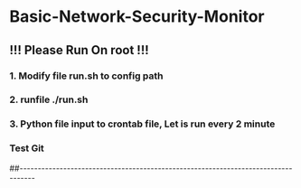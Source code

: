 # Basic-Network-Security-Monitor

## !!! Please Run On root !!!

### 1. Modify file run.sh to config path
### 2. runfile ./run.sh
### 3. Python file input to crontab file, Let is run every 2 minute

### Test Git
##----------------------------------------------------------------------------------